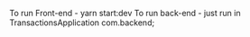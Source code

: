 To run Front-end - yarn start:dev
To run back-end - just run in TransactionsApplication com.backend;
